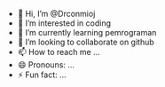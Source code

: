 - 👋 Hi, I’m @Drconmioj
- 👀 I’m interested in coding
- 🌱 I’m currently learning pemrograman
- 💞️ I’m looking to collaborate on github
- 📫 How to reach me ...
- 😄 Pronouns: ...
- ⚡ Fun fact: ...

<!---
Drconmioj/Drconmioj is a ✨ special ✨ repository because its `README.md` (this file) appears on your GitHub profile.
You can click the Preview link to take a look at your changes.
--->
